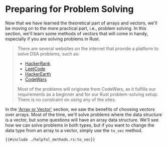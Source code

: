 # Preparing for Problem Solving

Now that we have learned the theoretical part of arrays and vectors, we'll be moving on to the more practical part, i.e., problem solving. In this section, we'll learn some methods of vectors that will come in handy, especially if you are solving problems in Rust.

> There are several websites on the internet that provide a platform to solve DSA problems, such as:
> * [HackerRank](https://hackerrank.com/)
> * [LeetCode](https://leetcode.com/problemset/)
> * [HackerEarth](https://hackerearth.com/)
> * [CodeWars](https://codewars.com/)
>
> Most of the problems will originate from CodeWars, as it fulfills our requirements as a beginner and for our Rust problem-solving setup. There is no constraint on using any of the sites.

In the ['Array or Vector'](./array_or_vector.md) section, we saw the benefits of choosing vectors over arrays. Most of the time, we'll solve problems where the data structure is a vector, but some questions will have an array data structure. We'll see how we can solve problems in both types, but if you want to change the data type from an array to a vector, simply use the `to_vec` method.

```rust,ignore
{{#include ./helpful_methods.rs:to_vec}}
